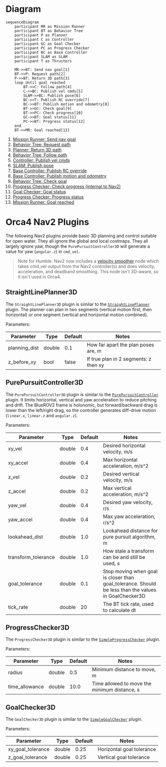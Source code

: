 # Diagram

```mermaid
sequenceDiagram
    participant MR as Mission Runner
    participant BT as Behavior Tree
    participant P as Planner
    participant C as Controller
    participant GC as Goal Checker
    participant PC as Progress Checker
    participant BC as Base Controller
    participant SLAM as SLAM
    participant T as Thrusters

    MR->>BT: Send nav goal[1]
    BT->>P: Request path[2]
    P->>BT: Return 3D path[3]
    loop Until goal reached
        BT->>C: Follow path[4]
        C->>BC: Publish vel cmds[5]
        SLAM->>BC: Publish pose[6]
        BC->>T: Publish RC override[7]
        BC->>BT: Publish motion and odometry[8]
        BT->>GC: Check goal[9]
        BT->>PC: Check progress[10]
        GC->>BT: Goal status[11]
        PC->>BT: Progress status[12]
    end
    BT->>MR: Goal reached[13]
```
1. [Mission Runner: Send nav goal](https://github.com/WHOIGit/orca4/blob/main/orca_bringup/scripts/mission_runner.py#L155)
2. [Behavior Tree: Request path](https://github.com/WHOIGit/orca4/blob/main/orca_bringup/behavior_trees/orca4_bt.xml#L12)
3. [Planner: Return 3D path](https://github.com/WHOIGit/orca4/blob/main/orca_nav2/src/straight_line_planner_3d.cpp#L164)
4. [Behavior Tree: Follow path](https://github.com/WHOIGit/orca4/blob/main/orca_bringup/behavior_trees/orca4_bt.xml#L14)
5. [Controller: Publish vel cmds](https://github.com/WHOIGit/orca4/blob/main/orca_nav2/src/pure_pursuit_controller_3d.cpp#L165)
6. [SLAM: Publish pose](https://github.com/WHOIGit/orca4/blob/main/orca_base/src/base_controller.cpp#L270)
7. [Base Controller: Publish RC override](https://github.com/WHOIGit/orca4/blob/main/orca_base/src/base_controller.cpp#L191)
8. [Base Controller: Publish motion and odometry](https://github.com/WHOIGit/orca4/blob/main/orca_base/src/base_controller.cpp#L238)
9. [Behavior Tree: Check goal](https://github.com/WHOIGit/orca4/blob/main/orca_bringup/behavior_trees/orca4_bt.xml#L17)
10. [Progress Checker: Check progress (internal to Nav2)](https://github.com/WHOIGit/orca4/blob/main/orca_nav2/src/progress_checker_3d.cpp#L69)
11. [Goal Checker: Goal status](https://github.com/WHOIGit/orca4/blob/main/orca_nav2/src/goal_checker_3d.cpp#76)
12. [Progress Checker: Progress status](https://github.com/WHOIGit/orca4/blob/main/orca_nav2/src/progress_checker_3d.cpp#L69)
13. [Mission Runner: Goal reached](https://github.com/WHOIGit/orca4/blob/main/orca_bringup/scripts/mission_runner.py#L112)

# Orca4 Nav2 Plugins

The following Nav2 plugins provide basic 3D planning and control suitable for open water. They all
ignore the global and local costmaps. They all largely ignore yaw, though the
`PurePursuitController3D` will generate a value for yaw (`angular.z`) in `cmd_vel`.

> Note for Humble: Nav2 now includes a [velocity smoother](https://navigation.ros.org/configuration/packages/configuring-velocity-smoother.html)
node which takes cmd_vel output from the Nav2 controller(s) and does velocity, acceleration, and deadband smoothing.
This node isn't 3D-aware, so it isn't used in Orca4.

## StraightLinePlanner3D

The `StraightLinePlanner3D` plugin is similar to the 
[`StraightLinePlanner`](https://github.com/ros-planning/navigation2_tutorials/tree/master/nav2_straightline_planner) plugin.
The planner can plan in two segments (vertical motion first, then horizontal) or one segment
(vertical and horizontal motion combined).

Parameters:

| Parameter     | Type   | Default | Notes                                 |
|---------------|--------|---------|---------------------------------------|
| planning_dist | double | 0.1     | How far apart the plan poses are, m   |
| z_before_xy   | bool   | false   | If true plan in 2 segments: z then xy |

## PurePursuitController3D

The `PurePursuitController3D` plugin is similar to the
[`PurePursuitController`](https://github.com/ros-planning/navigation2_tutorials/tree/master/nav2_pure_pursuit_controller) plugin.
It limits horizontal, vertical and yaw acceleration to reduce pitching and drift.
The BlueROV2 frame is holonomic, but forward/backward drag is lower than the left/right drag, so the
controller generates diff-drive motion (`linear.x`, `linear.z` and `angular.z`).

Parameters:

| Parameter | Type | Default | Notes |
|---|---|---|---|
| xy_vel | double | 0.4 | Desired horizontal velocity, m/s |
| xy_accel | double | 0.4 | Max horizontal acceleration, m/s^2 |
| z_vel | double | 0.2 | Desired vertical velocity, m/s |
| z_accel | double | 0.2 | Max vertical acceleration, m/s^2 |
| yaw_vel | double | 0.4 | Desired yaw velocity, r/s |
| yaw_accel | double | 0.4 | Max yaw acceleration, r/s^2 |
| lookahead_dist | double | 1.0 | Lookahead distance for pure pursuit algorithm, m |
| transform_tolerance | double | 1.0 | How stale a transform can be and still be used, s |
| goal_tolerance | double | 0.1 | Stop moving when goal is closer than goal_tolerance. Should be less than the values in GoalChecker3D |
| tick_rate | double | 20 | The BT tick rate, used to calculate dt |

## ProgressChecker3D

The `ProgressChecker3D` plugin is similar to the
[`SimpleProgressChecker`](https://github.com/ros-planning/navigation2/tree/main/nav2_controller/plugins) plugin.

Parameters:

| Parameter | Type | Default | Notes |
|---|---|---|---|
| radius | double | 0.5 | Minimum distance to move, m |
| time_allowance | double | 10.0 | Time allowed to move the minimum distance, s |

## GoalChecker3D

The `GoalChecker3D` plugin is similar to the
[`SimpleGoalChecker`](https://github.com/ros-planning/navigation2/tree/main/nav2_controller/plugins) plugin.

Parameters:

| Parameter | Type | Default | Notes |
|---|---|---|---|
| xy_goal_tolerance | double | 0.25 | Horizontal goal tolerance |
| z_goal_tolerance | double | 0.25 | Vertical goal tolerance |
